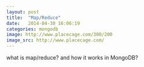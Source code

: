 ```yaml
---
layout: post
title:  "Map/Reduce"
date:   2014-04-30 16:06:19
categories: mongodb
image: http://www.placecage.com/300/200
image_src: http://www.placecage.com/
---
```


what is map/reduce?
and how it works in MongoDB?